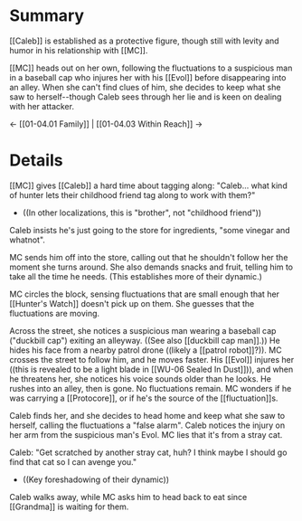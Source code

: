 # Summary

[[Caleb]] is established as a protective figure, though still with levity and humor in his relationship with [[MC]].

[[MC]] heads out on her own, following the fluctuations to a suspicious man in a baseball cap who injures her with his [[Evol]] before disappearing into an alley.  When she can't find clues of him, she decides to keep what she saw to herself--though Caleb sees through her lie and is keen on dealing with her attacker.

← [[01-04.01 Family]] | [[01-04.03 Within Reach]] →
# Details

[[MC]] gives [[Caleb]] a hard time about tagging along: "Caleb... what kind of hunter lets their childhood friend tag along to work with them?"
* ((In other localizations, this is "brother", not "childhood friend"))

Caleb insists he's just going to the store for ingredients, "some vinegar and whatnot".

MC sends him off into the store, calling out that he shouldn't follow her the moment she turns around. She also demands snacks and fruit, telling him to take all the time he needs. (This establishes more of their dynamic.)

MC circles the block, sensing fluctuations that are small enough that her [[Hunter's Watch]] doesn't pick up on them. She guesses that the fluctuations are moving.

Across the street, she notices a suspicious man wearing a baseball cap ("duckbill cap") exiting an alleyway. ((See also [[duckbill cap man]].)) He hides his face from a nearby patrol drone ((likely a [[patrol robot]]?)). MC crosses the street to follow him, and he moves faster. His [[Evol]] injures her ((this is revealed to be a light blade in [[WU-06 Sealed In Dust]])), and when he threatens her, she notices his voice sounds older than he looks. He rushes into an alley, then is gone. No fluctuations remain. MC wonders if he was carrying a [[Protocore]], or if he's the source of the [[fluctuation]]s.

Caleb finds her, and she decides to head home and keep what she saw to herself, calling the fluctuations a "false alarm". Caleb notices the injury on her arm from the suspicious man's Evol. MC lies that it's from a stray cat.

Caleb: "Get scratched by another stray cat, huh? I think maybe I should go find that cat so I can avenge you."
* ((Key foreshadowing of their dynamic))

Caleb walks away, while MC asks him to head back to eat since [[Grandma]] is waiting for them.
